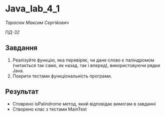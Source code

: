# Java_lab_4_1


*Тарасюк Максим Сергійович*

*ПД-32*

## Завдання
1. Реалізуйте функцію, яка перевіряє, чи дане слово є паліндромом (читається так само, як назад, так і вперед), використовуючи рядки Java. 
2. Покрити тестами функціональність програми.

## Результат
* Стоврено isPalindrome метод, який відповідає вимогам в завданні
* Створено клас з тестами MainTest
